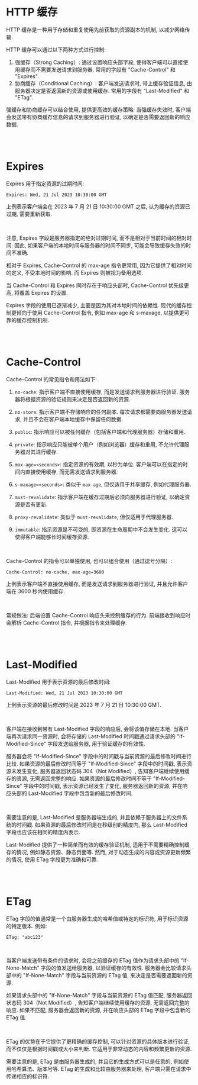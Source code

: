 # HTTP 缓存

HTTP 缓存是一种用于存储和重复使用先前获取的资源副本的机制, 以减少网络传输.

HTTP 缓存可以通过以下两种方式进行控制:

1.  强缓存（Strong Caching）: 通过设置响应头部字段, 使得客户端可以直接使用缓存而不需要发送请求到服务器. 常用的字段有 "Cache-Control" 和 "Expires".
2.  协商缓存（Conditional Caching）: 客户端发送请求时, 带上缓存验证信息, 由服务器决定是否返回新的资源或使用缓存. 常用的字段有 "Last-Modified" 和 "ETag".

强缓存和协商缓存可以结合使用, 提供更高效的缓存策略: 当强缓存失效时, 客户端会发送带有协商缓存信息的请求到服务器进行验证, 以确定是否需要返回新的响应数据.

<br><br>

# Expires

Expires 用于指定资源的过期时间:

```
Expires: Wed, 21 Jul 2023 10:30:00 GMT
```

上例表示客户端会在 2023 年 7 月 21 日 10:30:00 GMT 之后, 认为缓存的资源已过期, 需要重新获取.

<br>

注意, Expires 字段是服务器指定的绝对过期时间, 而不是相对于当前时间的相对时间. 因此, 如果客户端的本地时间与服务器的时间不同步, 可能会导致缓存失效的时间不准确.

相对于 Expires, Cache-Control 的 max-age 指令更常用, 因为它提供了相对时间的定义, 不受本地时间的影响. 而 Expires 则被视为备用选项.

当 Cache-Control 和 Expires 同时存在于响应头部时, Cache-Control 优先级更高, 将覆盖 Expires 的设置.

Expires 字段的使用已逐渐减少, 主要是因为其对本地时间的依赖性. 现代的缓存控制更倾向于使用 Cache-Control 指令, 例如 max-age 和 s-maxage, 以提供更可靠的缓存控制机制.

<br><br>

# Cache-Control

Cache-Control 的常见指令和用法如下:

1. `no-cache`: 指示客户端不直接使用缓存, 而是发送请求到服务器进行验证. 服务器将根据资源的验证规则来决定是否返回新的资源.

2. `no-store`: 指示客户端不存储响应的任何副本. 每次请求都需要向服务器发送请求, 并且不会在客户端本地缓存中保留任何数据.

3. `public`: 指示响应可以被任何缓存（包括客户端和代理服务器）存储和重用.

4. `private`: 指示响应只能被单个用户（例如浏览器）缓存和重用, 不允许代理服务器对其进行缓存.

5. `max-age=<seconds>`: 指定资源的有效期, 以秒为单位. 客户端可以在指定的时间内直接使用缓存, 而无需发送请求到服务器.

6. `s-maxage=<seconds>`: 类似于 `max-age`, 但仅适用于共享缓存, 例如代理服务器.

7. `must-revalidate`: 指示客户端在缓存过期后必须向服务器进行验证, 以确定资源是否有更新.

8. `proxy-revalidate`: 类似于 `must-revalidate`, 但仅适用于代理服务器.

9. `immutable`: 指示资源是不可变的, 即资源在生命周期中不会发生变化. 这可以使得客户端能够长时间缓存资源.

<br>

Cache-Control 的指令可以单独使用, 也可以组合使用（通过逗号分隔）:

```
Cache-Control: no-cache, max-age=3600
```

上例表示客户端不直接使用缓存, 而是发送请求到服务器进行验证, 并且允许客户端在 3600 秒内使用缓存.

<br>

常规做法: 后端设置 Cache-Control 响应头来控制缓存的行为. 前端接收到响应时会解析 Cache-Control 指令, 并根据指令来处理缓存.

<br><br>

# Last-Modified

Last-Modified 用于表示资源的最后修改时间:

```
Last-Modified: Wed, 21 Jul 2023 10:30:00 GMT
```

上例表示资源的最后修改时间是 2023 年 7 月 21 日 10:30:00 GMT.

<br>

客户端在接收到带有 Last-Modified 字段的响应后, 会将该值存储在本地. 当客户端再次请求同一资源时, 会将存储的 Last-Modified 时间戳通过请求头部的 "If-Modified-Since" 字段发送给服务器, 用于验证缓存的有效性.

服务器会将 "If-Modified-Since" 字段中的时间戳与当前资源的最后修改时间进行比较. 如果资源的最后修改时间等于 "If-Modified-Since" 字段中的时间戳, 表示资源未发生变化, 服务器返回状态码 304（Not Modified）, 告知客户端继续使用缓存的资源, 无需返回完整的响应. 如果资源的最后修改时间不等于 "If-Modified-Since" 字段中的时间戳, 表示资源已经发生了变化, 服务器返回新的资源, 并在响应头部的 Last-Modified 字段中包含新的最后修改时间.

<br>

需要注意的是, Last-Modified 是服务器端生成的, 并且依赖于服务器上的文件系统的时间戳. 如果资源的最后修改时间是在秒级别的精度内, 那么 Last-Modified 字段也应该在相同的精度内表示.

Last-Modified 提供了一种简单而有效的缓存验证机制, 适用于不需要精确控制缓存的情况, 例如静态资源、静态页面等. 然而, 对于动态生成的内容或资源更新频繁的情况, 使用 ETag 字段更为准确和可靠.

<br><br>

# ETag

ETag 字段的值通常是一个由服务器生成的哈希值或特定的标识符, 用于标识资源的特定版本. 例如:

```
ETag: "abc123"
```

<br>

当客户端发送带有条件的请求时, 会将之前缓存的 ETag 值作为请求头部中的 "If-None-Match" 字段的值发送给服务器, 以验证缓存的有效性. 服务器会比较请求头部中的 "If-None-Match" 字段与当前资源的 ETag 值, 来决定是否需要返回新的资源.

如果请求头部中的 "If-None-Match" 字段与当前资源的 ETag 值匹配, 服务器返回状态码 304（Not Modified）, 告知客户端继续使用缓存的资源, 无需返回完整的响应. 如果不匹配, 服务器会返回新的资源, 并在响应头部的 ETag 字段中包含新的 ETag 值.

<br>

ETag 的优势在于它提供了更精确的缓存控制, 可以针对资源的具体版本进行验证, 而不仅仅是根据时间戳或大小来判断. 它适用于非常动态的内容和频繁更新的资源.

需要注意的是, ETag 是由服务器生成的, 并且它的生成方式可以是任意的, 例如使用哈希算法、版本号等. ETag 的生成和比较由服务器来处理, 客户端只需在请求中传递相应的标识符.

<br>
